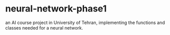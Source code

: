 # neural-network-phase1
an AI course project in University of Tehran, implementing the functions and classes needed for a neural network. 
